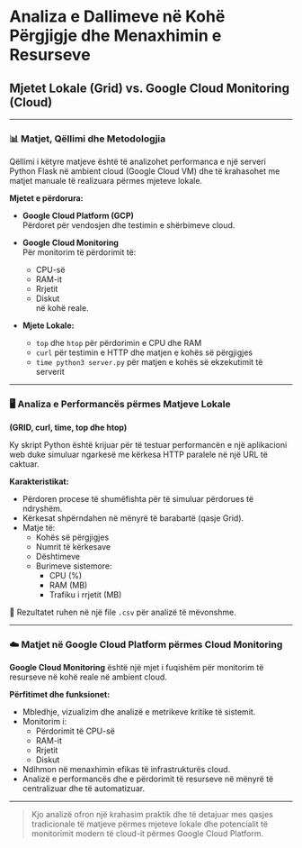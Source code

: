 # Analiza e Dallimeve në Kohë Përgjigje dhe Menaxhimin e Resurseve  
## Mjetet Lokale (Grid) vs. Google Cloud Monitoring (Cloud)

---

### 📊 Matjet, Qëllimi dhe Metodologjia

Qëllimi i këtyre matjeve është të analizohet performanca e një serveri Python Flask në ambient cloud (Google Cloud VM) dhe të krahasohet me matjet manuale të realizuara përmes mjeteve lokale.

**Mjetet e përdorura:**

- **Google Cloud Platform (GCP)**  
  Përdoret për vendosjen dhe testimin e shërbimeve cloud.
  
- **Google Cloud Monitoring**  
  Për monitorim të përdorimit të:
  - CPU-së
  - RAM-it
  - Rrjetit
  - Diskut  
  në kohë reale.
  
- **Mjete Lokale:**
  - `top` dhe `htop` për përdorimin e CPU dhe RAM
  - `curl` për testimin e HTTP dhe matjen e kohës së përgjigjes
  - `time python3 server.py` për matjen e kohës së ekzekutimit të serverit

---

### 🖥️ Analiza e Performancës përmes Matjeve Lokale  
**(GRID, curl, time, top dhe htop)**

Ky skript Python është krijuar për të testuar performancën e një aplikacioni web duke simuluar ngarkesë me kërkesa HTTP paralele në një URL të caktuar.

**Karakteristikat:**

- Përdoren procese të shumëfishta për të simuluar përdorues të ndryshëm.
- Kërkesat shpërndahen në mënyrë të barabartë (qasje Grid).
- Matje të:
  - Kohës së përgjigjes
  - Numrit të kërkesave
  - Dështimeve
  - Burimeve sistemore:
    - CPU (%)
    - RAM (MB)
    - Trafiku i rrjetit (MB)

📁 Rezultatet ruhen në një file `.csv` për analizë të mëvonshme.

---

### ☁️ Matjet në Google Cloud Platform përmes **Cloud Monitoring**

**Google Cloud Monitoring** është një mjet i fuqishëm për monitorim të resurseve në kohë reale në ambient cloud.

**Përfitimet dhe funksionet:**

- Mbledhje, vizualizim dhe analizë e metrikeve kritike të sistemit.
- Monitorim i:
  - Përdorimit të CPU-së
  - RAM-it
  - Rrjetit
  - Diskut
- Ndihmon në menaxhimin efikas të infrastrukturës cloud.
- Analizë e performancës dhe e përdorimit të resurseve në mënyrë të centralizuar dhe të automatizuar.

---

> Kjo analizë ofron një krahasim praktik dhe të detajuar mes qasjes tradicionale të matjeve përmes mjeteve lokale dhe potencialit të monitorimit modern të cloud-it përmes Google Cloud Platform.
